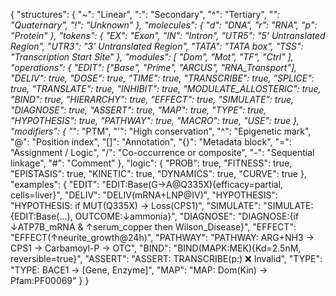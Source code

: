 {
  "structures": {
    "~": "Linear",
    ":": "Secondary",
    "^": "Tertiary",
    "*": "Quaternary",
    "!": "Unknown"
  },
  "molecules": {
    "d": "DNA",
    "r": "RNA",
    "p": "Protein"
  },
  "tokens": {
    "EX": "Exon",
    "IN": "Intron",
    "UTR5": "5' Untranslated Region",
    "UTR3": "3' Untranslated Region",
    "TATA": "TATA box",
    "TSS": "Transcription Start Site"
  },
  "modules": [
    "Dom", "Mot", "TF", "Ctrl"
  ],
  "operations": {
    "EDIT": ["Base", "Prime", "ARCUS", "RNA_Transport"],
    "DELIV": true,
    "DOSE": true,
    "TIME": true,
    "TRANSCRIBE": true,
    "SPLICE": true,
    "TRANSLATE": true,
    "INHIBIT": true,
    "MODULATE_ALLOSTERIC": true,
    "BIND": true,
    "HIERARCHY": true,
    "EFFECT": true,
    "SIMULATE": true,
    "DIAGNOSE": true,
    "ASSERT": true,
    "MAP": true,
    "TYPE": true,
    "HYPOTHESIS": true,
    "PATHWAY": true,
    "MACRO": true,
    "USE": true
  },
  "modifiers": {
    "*": "PTM",
    "'": "High conservation",
    "^": "Epigenetic mark",
    "@": "Position index",
    "[]": "Annotation",
    "{}": "Metadata block",
    "=": "Assignment / Logic",
    "/": "Co-occurrence or composite",
    "-": "Sequential linkage",
    "#": "Comment"
  },
  "logic": {
    "PROB": true,
    "FITNESS": true,
    "EPISTASIS": true,
    "KINETIC": true,
    "DYNAMICS": true,
    "CURVE": true
  },
  "examples": {
    "EDIT": "EDIT:Base(G→A@Q335X){efficacy=partial, cells=liver}",
    "DELIV": "DELIV(mRNA+LNP@IV)",
    "HYPOTHESIS": "HYPOTHESIS: if MUT(Q335X) → Loss(CPS1)",
    "SIMULATE": "SIMULATE: {EDIT:Base(...), OUTCOME:↓ammonia}",
    "DIAGNOSE": "DIAGNOSE:{if ↓ATP7B_mRNA & ↑serum_copper then Wilson_Disease}",
    "EFFECT": "EFFECT(↑neurite_growth@24h)",
    "PATHWAY": "PATHWAY: ARG+NH3 → CPS1 → Carbamoyl-P → OTC",
    "BIND": "BIND(MAPK:MEK){Kd=2.5nM, reversible=true}",
    "ASSERT": "ASSERT: TRANSCRIBE(p:) ❌ Invalid",
    "TYPE": "TYPE: BACE1 → [Gene, Enzyme]",
    "MAP": "MAP: Dom(Kin) → Pfam:PF00069"
  }
}
